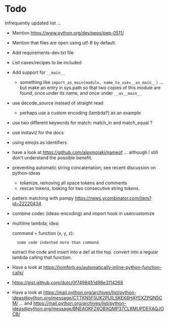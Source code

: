 # Todo

Infrequently updated list ...

- Mention https://www.python.org/dev/peps/pep-0511/
- Mention that files are open using utf-8 by default.
- Add requirements-dev.txt file
- List cases/recipes to be included
- Add support for `__main__`
  - something like `import_as_main(module, name_to_use=__as_main__)` ... but
    make an entry in sys.path so that two copies of this module are found,
    once under its name, and once under `__as__main__`

- use decode_source instead of straight read
  - perhaps use a custom encoding (lambda?) as an example
- use two different keywords for match: match_in and match_equal ?
- use instaviz for the docs
- using emojis as identifiers
- have a look at https://github.com/alexmojaki/nameof ... although I still don't understand the possible benefit.
- preventing automatic string concatenation; see recent discussion on python-ideas
  - tokenize, removing all space tokens and comments
  - rescan tokens, looking for two consecutive string tokens.
- pattern matching with pampy https://news.ycombinator.com/item?id=22220434
- combine codec  (ideas-encoding) and import hook in usercustomize
- multiline lambda; idea:

    command = function (x, y, z):

        some code indented more than command
    extract the code and insert into a def at the top.
    convert into a regular lambda calling that function.


- Have a look at https://tomforb.es/automatically-inline-python-function-calls/
- https://gist.github.com/dutc/0f7498451d98e3114268

- Have a look at https://mail.python.org/archives/list/python-ideas@python.org/message/CTTKN5F5UK2PUILSKEK6HAYEXZPQN5CM/ ... and https://mail.python.org/archives/list/python-ideas@python.org/message/BNEAOKFZ6OBXQMP37CLRMUPDEXAQJOCB/

